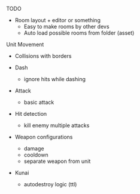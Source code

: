 TODO

* Room layout + editor or something
  - Easy to make rooms by other devs
  - Auto load possible rooms from folder (asset)

Unit Movement

* Collisions with borders

* Dash
  - ignore hits while dashing

* Attack
  - basic attack

* Hit detection
  - kill enemy multiple attacks

* Weapon configurations
  - damage
  - cooldown 
  - separate weapon from unit


* Kunai
  - autodestroy logic (ttl)